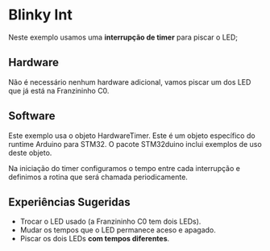 # Blinky Int

Neste exemplo usamos uma **interrupção de timer** para piscar o LED;

## Hardware

Não é necessário nenhum hardware adicional, vamos piscar um dos LED que já está na Franzininho C0.

## Software

Este exemplo usa o objeto HardwareTimer. Este é um objeto específico do runtime Arduino para STM32. O pacote STM32duino inclui exemplos de uso deste objeto.

Na iniciação do timer configuramos o tempo entre cada interrupção e definimos a rotina que será chamada periodicamente.

## Experiências Sugeridas

* Trocar o LED usado (a Franzininho C0 tem dois LEDs).
* Mudar os tempos que o LED permanece aceso e apagado.
* Piscar os dois LEDs **com tempos diferentes**.


